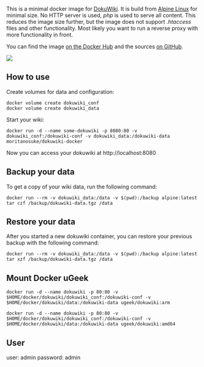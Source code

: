 This is a minimal docker image for [DokuWiki][0]. It is build from [Alpine Linux][1] for minimal size. No HTTP server is used, *php* is used to serve all content. This reduces the image size further, but the image does not support *.htaccess* files and other functionality. Most likely you want to run a reverse proxy with more functionality in front.

You can find the image [on the Docker Hub][3] and the sources [on GitHub][4].

[![](https://images.microbadger.com/badges/image/moritanosuke/dokuwiki-docker.svg)](https://microbadger.com/images/moritanosuke/dokuwiki-docker)

How to use
----------

Create volumes for data and configuration:

    docker volume create dokuwiki_conf
    docker volume create dokuwiki_data

Start your wiki:

    docker run -d --name some-dokuwiki -p 8080:80 -v dokuwiki_conf:/dokuwiki-conf -v dokuwiki_data:/dokuwiki-data moritanosuke/dokuwiki-docker

Now you can access your dokuwiki at http://localhost:8080

Backup your data
----------------

To get a copy of your wiki data, run the following command:

    docker run --rm -v dokuwiki_data:/data -v $(pwd):/backup alpine:latest tar czf /backup/dokuwiki-data.tgz /data

Restore your data
-----------------

After you started a new dokuwiki container, you can restore your previous backup with the following command:

    docker run --rm -v dokuwiki_data:/data -v $(pwd):/backup alpine:latest tar xzf /backup/dokuwiki-data.tgz /data

## Mount Docker uGeek

```
docker run -d --name dokuwiki -p 80:80 -v $HOME/docker/dokuwiki/dokuwiki_conf:/dokuwiki-conf -v $HOME/docker/dokuwiki/data:/dokuwiki-data ugeek/dokuwiki:arm
```


```
docker run -d --name dokuwiki -p 80:80 -v $HOME/docker/dokuwiki/dokuwiki_conf:/dokuwiki-conf -v $HOME/docker/dokuwiki/data:/dokuwiki-data ugeek/dokuwiki:amd64
```

## User
user: admin
password: admin

[0]: https://www.dokuwiki.org/
[1]: http://alpinelinux.org/
[2]: https://www.dokuwiki.org/config#configuration_options
[3]: https://hub.docker.com/r/moritanosuke/dokuwiki-docker/
[4]: https://github.com/MoriTanosuke/dokuwiki-docker
